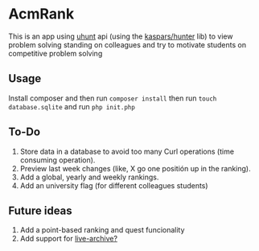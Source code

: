 # AcmRank

This is an app using [uhunt](uhunt.felix-halim.net) api (using the [kaspars/hunter](https://github.com/kasparsklavins/Hunter) lib) to view problem solving standing on colleagues and try to motivate students on competitive problem solving

## Usage
Install composer and then run
`composer install`
then run
`touch database.sqlite`
and run
`php init.php`

## To-Do

1. Store data in a database to avoid too many Curl operations (time consuming operation).
2. Preview last week changes (like, X go one positión up in the ranking).
3. Add a global, yearly and weekly rankings.
4. Add an university flag (for different colleagues students)

## Future ideas

1. Add a point-based ranking and quest funcionality
2. Add support for [live-archive?](https://icpcarchive.ecs.baylor.edu/)
